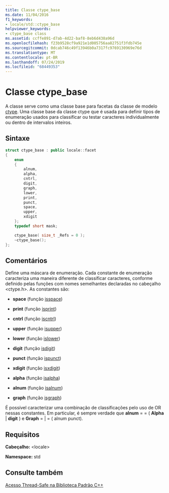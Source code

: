 ```yaml
---
title: Classe ctype_base
ms.date: 11/04/2016
f1_keywords:
- locale/std::ctype_base
helpviewer_keywords:
- ctype_base class
ms.assetid: ccffe891-d7ab-4d22-baf8-8eb6d438a96d
ms.openlocfilehash: f23b9528cf9a921e1d005756aa82751f3fdb745e
ms.sourcegitcommit: 0dcab746c49f13946b0a7317fc9769130969e76d
ms.translationtype: MT
ms.contentlocale: pt-BR
ms.lasthandoff: 07/24/2019
ms.locfileid: "68449353"
---
```

# <a name="ctypebase-class"></a>Classe ctype_base

A classe serve como uma classe base para facetas da classe de modelo [ctype](../standard-library/ctype-class.md). Uma classe base da classe ctype que é usada para definir tipos de enumeração usados para classificar ou testar caracteres individualmente ou dentro de intervalos inteiros.

## <a name="syntax"></a>Sintaxe

```cpp
struct ctype_base : public locale::facet
{
    enum
    {
        alnum,
        alpha,
        cntrl,
        digit,
        graph,
        lower,
        print,
        punct,
        space,
        upper,
        xdigit
    };
    typedef short mask;

    ctype_base( size_t _Refs = 0 );
    ~ctype_base();
};
```

## <a name="remarks"></a>Comentários

Define uma máscara de enumeração. Cada constante de enumeração caracteriza uma maneira diferente de classificar caracteres, conforme definido pelas funções com nomes semelhantes declaradas no cabeçalho \<ctype.h>. As constantes são:

- **space** (função [isspace](../standard-library/locale-functions.md#isspace))

- **print** (função [isprint](../standard-library/locale-functions.md#isprint))

- **cntrl** (função [iscntrl](../standard-library/locale-functions.md#iscntrl))

- **upper** (função [isupper](../standard-library/locale-functions.md#isupper))

- **lower** (função [islower](../standard-library/locale-functions.md#islower))

- **digit** (função [isdigit](../standard-library/locale-functions.md#isdigit))

- **punct** (função [ispunct](../standard-library/locale-functions.md#ispunct))

- **xdigit** (função [isxdigit](../standard-library/locale-functions.md#isxdigit))

- **alpha** (função [isalpha](../standard-library/locale-functions.md#isalpha))

- **alnum** (função [isalnum](../standard-library/locale-functions.md#isalnum))

- **graph** (função [isgraph](../standard-library/locale-functions.md#isgraph))

É possível caracterizar uma combinação de classificações pelo uso de OR nessas constantes. Em particular, é sempre verdade que **alnum** = = ( **Alpha** &#124; **digit** \) e **Graph** \=  &#124;  \= \( alnum punct).

## <a name="requirements"></a>Requisitos

**Cabeçalho:** \<locale>

**Namespace:** std

## <a name="see-also"></a>Consulte também

[Acesso Thread-Safe na Biblioteca Padrão C++](../standard-library/thread-safety-in-the-cpp-standard-library.md)
